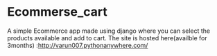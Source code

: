 # Ecommerse_cart
A simple Ecommerce app made using django where you can select the products available and add to cart. The site is hosted here(availble for 3months) :http://varun007.pythonanywhere.com/
